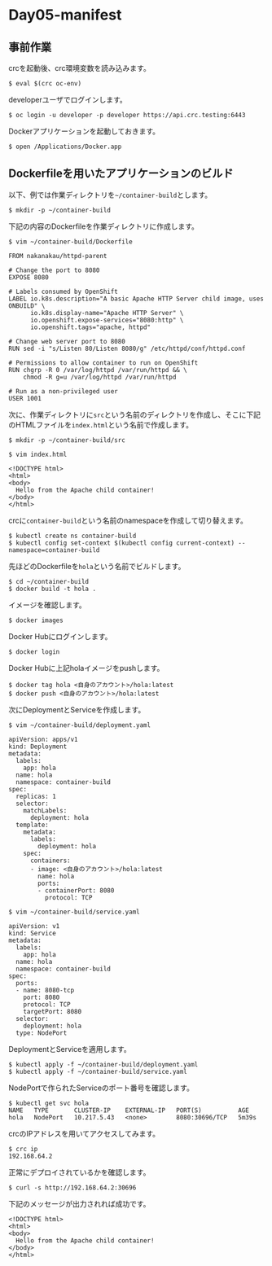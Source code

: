 # Day05-manifest

## 事前作業
crcを起動後、crc環境変数を読み込みます。
```
$ eval $(crc oc-env)
```

developerユーザでログインします。
```
$ oc login -u developer -p developer https://api.crc.testing:6443
```

Dockerアプリケーションを起動しておきます。
```
$ open /Applications/Docker.app
```

## Dockerfileを用いたアプリケーションのビルド

以下、例では作業ディレクトリを`~/container-build`とします。

```
$ mkdir -p ~/container-build
```

下記の内容のDockerfileを作業ディレクトリに作成します。
```
$ vim ~/container-build/Dockerfile
```

```
FROM nakanakau/httpd-parent

# Change the port to 8080
EXPOSE 8080

# Labels consumed by OpenShift
LABEL io.k8s.description="A basic Apache HTTP Server child image, uses ONBUILD" \
      io.k8s.display-name="Apache HTTP Server" \
      io.openshift.expose-services="8080:http" \
      io.openshift.tags="apache, httpd"

# Change web server port to 8080
RUN sed -i "s/Listen 80/Listen 8080/g" /etc/httpd/conf/httpd.conf

# Permissions to allow container to run on OpenShift
RUN chgrp -R 0 /var/log/httpd /var/run/httpd && \
    chmod -R g=u /var/log/httpd /var/run/httpd

# Run as a non-privileged user
USER 1001
```

次に、作業ディレクトリに`src`という名前のディレクトリを作成し、そこに下記のHTMLファイルを`index.html`という名前で作成します。

```
$ mkdir -p ~/container-build/src
```

```
$ vim index.html
```
```
<!DOCTYPE html>
<html>
<body>
  Hello from the Apache child container!
</body>
</html>
```

crcに`container-build`という名前のnamespaceを作成して切り替えます。
```
$ kubectl create ns container-build
$ kubectl config set-context $(kubectl config current-context) --namespace=container-build
```

先ほどのDockerfileを`hola`という名前でビルドします。
```
$ cd ~/container-build
$ docker build -t hola .
```

イメージを確認します。
```
$ docker images
```

Docker Hubにログインします。
```
$ docker login
```

Docker Hubに上記holaイメージをpushします。
```
$ docker tag hola <自身のアカウント>/hola:latest
$ docker push <自身のアカウント>/hola:latest
```

次にDeploymentとServiceを作成します。
```
$ vim ~/container-build/deployment.yaml
```
```
apiVersion: apps/v1
kind: Deployment
metadata:
  labels:
    app: hola
  name: hola
  namespace: container-build
spec:
  replicas: 1
  selector:
    matchLabels:
      deployment: hola
  template:
    metadata:
      labels:
        deployment: hola
    spec:
      containers:
      - image: <自身のアカウント>/hola:latest
        name: hola
        ports:
        - containerPort: 8080
          protocol: TCP
```

```
$ vim ~/container-build/service.yaml
```
```
apiVersion: v1
kind: Service
metadata:
  labels:
    app: hola
  name: hola
  namespace: container-build
spec:
  ports:
  - name: 8080-tcp
    port: 8080
    protocol: TCP
    targetPort: 8080
  selector:
    deployment: hola
  type: NodePort
```

DeploymentとServiceを適用します。
```
$ kubectl apply -f ~/container-build/deployment.yaml
$ kubectl apply -f ~/container-build/service.yaml
```

NodePortで作られたServiceのポート番号を確認します。
```
$ kubectl get svc hola
NAME   TYPE       CLUSTER-IP    EXTERNAL-IP   PORT(S)          AGE
hola   NodePort   10.217.5.43   <none>        8080:30696/TCP   5m39s
```

crcのIPアドレスを用いてアクセスしてみます。
```
$ crc ip
192.168.64.2
```

正常にデプロイされているかを確認します。
```
$ curl -s http://192.168.64.2:30696
```

下記のメッセージが出力されれば成功です。
```
<!DOCTYPE html>
<html>
<body>
  Hello from the Apache child container!
</body>
</html>
```
